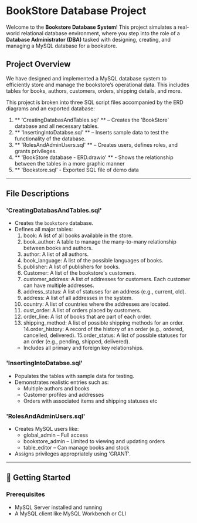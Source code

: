 # BookStore Database Project

Welcome to the **Bookstore Database System**! This project simulates a real-world relational database environment, where you step into the role of a **Database Administrator (DBA)** tasked with designing, creating, and managing a MySQL database for a bookstore.

## Project Overview

We have designed and implemented a MySQL database system to efficiently store and manage the bookstore’s operational data. This includes tables for books, authors, customers, orders, shipping details, and more.

This project is broken into three SQL script files accompanied by the ERD diagrams and an exported database:

1. ** 'CreatingDatabasAndTables.sql' ** – Creates the 'BookStore` database and all necessary tables.
2. ** 'InsertingIntoDatabse.sql' ** – Inserts sample data to test the functionality of the database.
3. ** 'RolesAndAdminUsers.sql' ** – Creates users, defines roles, and grants privileges.
4. ** 'BookStore database - ERD.drawio' ** - Shows the relationship between the tables in a more graphic manner
5. ** 'Bookstore.sql' - Exported SQL file of demo data

---

## File Descriptions

### 'CreatingDatabasAndTables.sql'
- Creates the `bookstore` database.
- Defines all major tables:
  1. book: A list of all books available in the store.
  2. book_author: A table to manage the many-to-many relationship between books and authors.
  3. author: A list of all authors.
  4. book_language: A list of the possible languages of books.
  5. publisher: A list of publishers for books.
  6. Customer: A list of the bookstore's customers.
  7. customer_address: A list of addresses for customers. Each customer can have multiple addresses.
  8. address_status: A list of statuses for an address (e.g., current, old).
  9. address: A list of all addresses in the system.
  10. country: A list of countries where the addresses are located.
  11. cust_order: A list of orders placed by customers.
  12. order_line: A list of books that are part of each order.
  13. shipping_method: A list of possible shipping methods for an order.
  14.order_history: A record of the history of an order (e.g., ordered, cancelled, delivered).
  15.order_status: A list of possible statuses for an order (e.g., pending, shipped, delivered).
  - Includes all primary and foreign key relationships.

### 'InsertingIntoDatabse.sql'
- Populates the tables with sample data for testing.
- Demonstrates realistic entries such as:
  - Multiple authors and books
  - Customer profiles and addresses
  - Orders with associated items and shipping statuses etc

###  'RolesAndAdminUsers.sql'
- Creates MySQL users like:
  - global_admin – Full access
  - bookstore_admin – Limited to viewing and updating orders
  - table_editor – Can manage books and stock
- Assigns privileges appropriately using 'GRANT'.

---

## 🚀 Getting Started

### Prerequisites
- MySQL Server installed and running
- A MySQL client like MySQL Workbench or CLI
